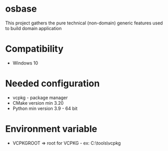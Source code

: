 # osbase
This project gathers the pure technical (non-domain) generic features used to build domain application

# Compatibility
- Windows 10

# Needed configuration
- vcpkg - package manager
- CMake version min 3.20
- Python min version 3.9 - 64 bit

# Environment variable
- VCPKGROOT => root for VCPKG - ex: C:\tools\vcpkg
